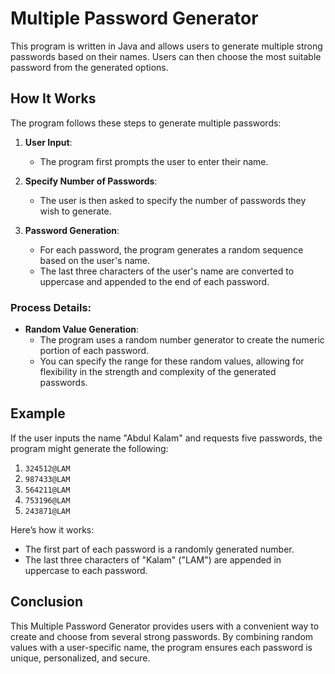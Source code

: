 # Multiple Password Generator

This program is written in Java and allows users to generate multiple strong passwords based on their names. Users can then choose the most suitable password from the generated options.

## How It Works

The program follows these steps to generate multiple passwords:

1. **User Input**:
   - The program first prompts the user to enter their name.

2. **Specify Number of Passwords**:
   - The user is then asked to specify the number of passwords they wish to generate.

3. **Password Generation**:
   - For each password, the program generates a random sequence based on the user's name.
   - The last three characters of the user's name are converted to uppercase and appended to the end of each password.

### Process Details:

- **Random Value Generation**:
  - The program uses a random number generator to create the numeric portion of each password.
  - You can specify the range for these random values, allowing for flexibility in the strength and complexity of the generated passwords.

## Example

If the user inputs the name "Abdul Kalam" and requests five passwords, the program might generate the following:

1. `324512@LAM`
2. `987433@LAM`
3. `564211@LAM`
4. `753196@LAM`
5. `243871@LAM`

Here’s how it works:
- The first part of each password is a randomly generated number.
- The last three characters of "Kalam" ("LAM") are appended in uppercase to each password.

## Conclusion

This Multiple Password Generator provides users with a convenient way to create and choose from several strong passwords. By combining random values with a user-specific name, the program ensures each password is unique, personalized, and secure.

